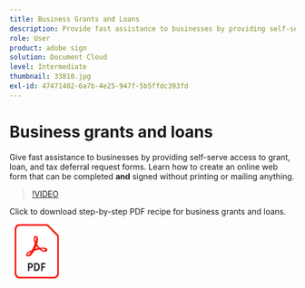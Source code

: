 ```yaml
---
title: Business Grants and Loans
description: Provide fast assistance to businesses by providing self-serve access to grant, loan, and tax deferral request forms
role: User
product: adobe sign
solution: Document Cloud
level: Intermediate
thumbnail: 33810.jpg
exl-id: 47471402-6a7b-4e25-947f-5b5ffdc393fd
---
```

# Business grants and loans

Give fast assistance to businesses by providing self-serve access to grant, loan, and tax deferral request forms. Learn how to create an online web form that can be completed **and** signed without printing or mailing anything.

>[!VIDEO](https://video.tv.adobe.com/v/33810?hidetitle=true)

Click to download step-by-step PDF recipe for business grants and loans.

[![Download PDF Recipe](../assets/acrobat_PDF_96.png)](../assets/UseCaseRecipe-EN-CreatingWebForms.pdf)
